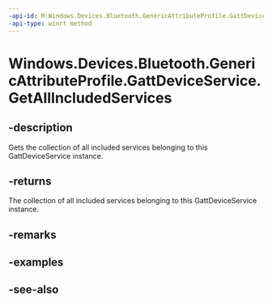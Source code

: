 ```yaml
---
-api-id: M:Windows.Devices.Bluetooth.GenericAttributeProfile.GattDeviceService.GetAllIncludedServices
-api-type: winrt method
---
```


<!-- Method syntax
public Windows.Foundation.Collections.IVectorView<Windows.Devices.Bluetooth.GenericAttributeProfile.GattDeviceService> GetAllIncludedServices()
-->

# Windows.Devices.Bluetooth.GenericAttributeProfile.GattDeviceService.GetAllIncludedServices

## -description
Gets the collection of all included services belonging to this GattDeviceService instance.

## -returns
The collection of all included services belonging to this GattDeviceService instance.

## -remarks

## -examples

## -see-also
